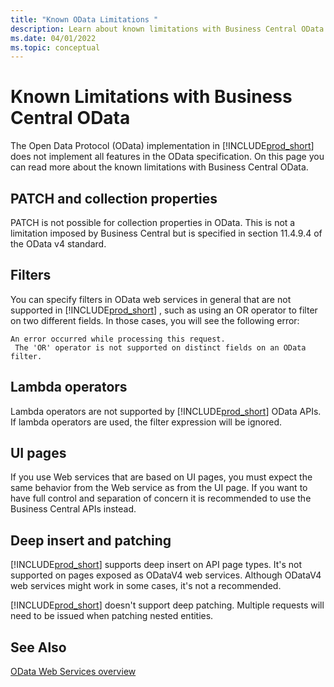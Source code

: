 ```yaml
---
title: "Known OData Limitations "
description: Learn about known limitations with Business Central OData.
ms.date: 04/01/2022
ms.topic: conceptual
---
```


# Known Limitations with Business Central OData
The Open Data Protocol \(OData\) implementation in [!INCLUDE[prod_short](../developer/includes/prod_short.md)] does not implement all features in the OData specification. On this page you can read more about the known limitations with Business Central OData.

## PATCH and collection properties

PATCH is not possible for collection properties in OData. This is not a limitation imposed by Business Central but is specified in section 11.4.9.4 of the OData v4 standard.

## Filters

You can specify filters in OData web services in general that are not supported in [!INCLUDE[prod_short](../developer/includes/prod_short.md)] , such as using an OR operator to filter on two different fields. In those cases, you will see the following error:  
  
```  
An error occurred while processing this request.   
 The 'OR' operator is not supported on distinct fields on an OData filter.  
```  

## Lambda operators

Lambda operators are not supported by [!INCLUDE[prod_short](../developer/includes/prod_short.md)] OData APIs. If lambda operators are used, the filter expression will be ignored.

## UI pages
If you use Web services that are based on UI pages, you must expect the same behavior from the Web service as from the UI page. If you want to have full control and separation of concern it is recommended to use the Business Central APIs instead.

## Deep insert and patching

[!INCLUDE[prod_short](../developer/includes/prod_short.md)] supports deep insert on API page types. It's not supported on pages exposed as ODataV4 web services. Although ODataV4 web services might work in some cases, it's not a recommended.

[!INCLUDE[prod_short](../developer/includes/prod_short.md)] doesn't support deep patching. Multiple requests will need to be issued when patching nested entities.

## See Also

[OData Web Services overview](odata-web-services.md)   
